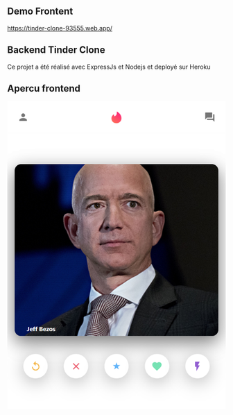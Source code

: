 ## Demo Frontent
https://tinder-clone-93555.web.app/

## Backend Tinder Clone
Ce projet a été réalisé avec ExpressJs et Nodejs et deployé sur Heroku

## Apercu frontend

<img src="tinder.png">